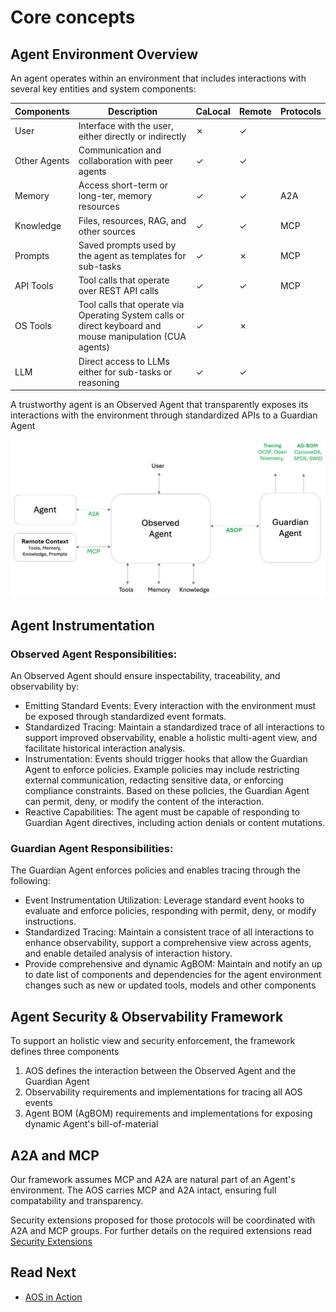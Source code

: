 # Core concepts

## Agent Environment Overview

An agent operates within an environment that includes interactions with several key entities and system components:

| Components | Description | CaLocal | Remote | Protocols |
|--|--|--|--|--|
| User | Interface with the user, either directly or indirectly | ✗ | ✓ | |
| Other Agents | Communication and collaboration with peer agents | ✓ | ✓ | |
| Memory | Access short-term or long-ter, memory resources | ✓ | ✓ | A2A |
| Knowledge | Files, resources, RAG, and other sources | ✓ | ✓ | MCP |
| Prompts | Saved prompts used by the agent as templates for sub-tasks | ✓ | ✗ | MCP |
| API Tools | Tool calls that operate over REST API calls | ✓ | ✓ | MCP |
| OS Tools | Tool calls that operate via Operating System calls or direct keyboard and mouse manipulation (CUA agents) | ✓ | ✗ | |
| LLM | Direct access to LLMs either for sub-tasks or reasoning | ✓ | ✓ | |

A trustworthy agent is an Observed Agent that transparently exposes its interactions with the environment through standardized APIs to a Guardian Agent

![Agent Diagram](../assets/agent_env.png "Agent Environment Diagram")

## Agent Instrumentation

### Observed Agent Responsibilities:
An Observed Agent should ensure inspectability, traceability, and observability by:
- Emitting Standard Events: Every interaction with the environment must be exposed through standardized event formats.
- Standardized Tracing: Maintain a standardized trace of all interactions to support improved observability, enable a holistic multi-agent view, and facilitate historical interaction analysis.
- Instrumentation: Events should trigger hooks that allow the Guardian Agent to enforce policies. Example policies may include restricting external communication, redacting sensitive data, or enforcing compliance constraints. Based on these policies, the Guardian Agent can permit, deny, or modify the content of the interaction.
- Reactive Capabilities: The agent must be capable of responding to Guardian Agent directives, including action denials or content mutations.

### Guardian Agent Responsibilities:
The Guardian Agent enforces policies and enables tracing through the following:
- Event Instrumentation Utilization: Leverage standard event hooks to evaluate and enforce policies, responding with permit, deny, or modify instructions.
- Standardized Tracing: Maintain a consistent trace of all interactions to enhance observability, support a comprehensive view across agents, and enable detailed analysis of interaction history.
- Provide comprehensive and dynamic AgBOM: Maintain and notify an up to date list of components and dependencies for the agent environment changes such as new or updated tools, models and other components

## Agent Security & Observability Framework

To support an holistic view and security enforcement, the framework defines three components
1. AOS defines the interaction between the Observed Agent and the Guardian Agent
2. Observability requirements and implementations for tracing all AOS events
3. Agent BOM (AgBOM) requirements and implementations for exposing dynamic Agent's bill-of-material

## A2A and MCP

Our framework assumes MCP and A2A are natural part of an Agent's environment.
The AOS carries MCP and A2A intact, ensuring full compatability and transparency.

Security extensions proposed for those protocols will be coordinated with A2A and MCP groups.
For further details on the required extensions read [Security Extensions](./docs/topics/security_extensions/README.md)

## Read Next

- [AOS in Action](./topics/AOS_in_action.md)
